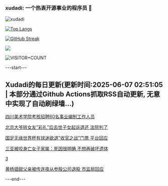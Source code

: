 ### xudadi: 一个热衷开源事业的程序员 👋

![xudadi](https://github-readme-stats-git-masterorgs-github-readme-stats-team.vercel.app/api?username=xudadi)

[![Top Langs](https://github-readme-stats.vercel.app/api/top-langs/?username=xudadi)](https://github.com/anuraghazra/github-readme-stats)

[![GitHub Streak](https://streak-stats.demolab.com?user=xudadi&locale=zh_Hans)](https://git.io/streak-stats)

![](https://raw.githubusercontent.com/xudadi/xudadi/main/assets/github-contribution-grid-snake.svg)

![VISITOR+COUNT](https://komarev.com/ghpvc/?username=xudadi&label=VISITOR+COUNT)


---start---

## Xudadi的每日更新(更新时间:2025-06-07 02:51:05 | 本部分通过Github Actions抓取RSS自动更新, 无意中实现了自动刷绿墙...)

[四川美术学院考核招聘60名事业编制工作人员](https://www.gongkaoleida.com/article/2438257)

[北京大爷转女友"彩礼"后去世子女起诉退还 法院判了](https://m.163.com/news/article/K1DC87TM0530JPVV.html)

[国足无缘世界杯有球迷欲退"收官之战"门票 平台回应](https://m.163.com/news/article/K1D9UQ3M0530JPVV.html)

[三亚被咬身亡女子家属：死因很明确 不想再破坏遗体](https://m.163.com/news/article/K1D4UKA0053469LG.html)

[3](https://m.163.com/touch/news/sub/domestic)

[黄杨钿甜父亲被传连夜从参股公司退股 市监局回应](https://m.163.com/news/article/K1D42JFC053469KC.html)

---end---
